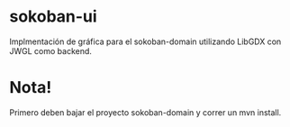 # sokoban-ui
Implmentación de gráfica para el sokoban-domain utilizando LibGDX con JWGL como backend.

# Nota!
Primero deben bajar el proyecto sokoban-domain y correr un mvn install.
